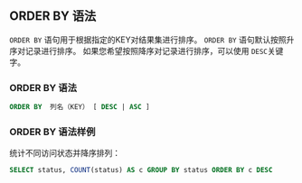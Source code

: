 ## ORDER BY 语法

`ORDER BY` 语句用于根据指定的KEY对结果集进行排序。
`ORDER BY` 语句默认按照升序对记录进行排序。
如果您希望按照降序对记录进行排序，可以使用 `DESC`关键字。

### ORDER BY 语法

```sql
ORDER BY  列名（KEY） [ DESC | ASC ]
```

### ORDER BY 语法样例

统计不同访问状态并降序排列：

```sql
SELECT status, COUNT(status) AS c GROUP BY status ORDER BY c DESC
```
